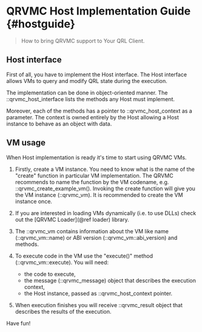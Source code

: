 # QRVMC Host Implementation Guide {#hostguide}

> How to bring QRVMC support to Your QRL Client.

## Host interface

First of all, you have to implement the Host interface. The Host interface
allows VMs to query and modify QRL state during the execution.

The implementation can be done in object-oriented manner. 
The ::qrvmc_host_interface lists the methods any Host must implement.

Moreover, each of the methods has a pointer to ::qrvmc_host_context 
as a parameter. The context is owned entirely by the Host allowing a Host instance 
to behave as an object with data.

## VM usage

When Host implementation is ready it's time to start using QRVMC VMs.

1. Firstly, create a VM instance. You need to know what is the name of the "create"
   function in particular VM implementation. The QRVMC recommends to name the 
   function by the VM codename, e.g. ::qrvmc_create_example_vm().
   Invoking the create function will give you the VM instance (::qrvmc_vm). 
   It is recommended to create the VM instance once.
   
2. If you are interested in loading VMs dynamically (i.e. to use DLLs) 
   check out the [QRVMC Loader](@ref loader) library.
   
3. The ::qrvmc_vm contains information about the VM like 
   name (::qrvmc_vm::name) or ABI version (::qrvmc_vm::abi_version)
   and methods.
   
4. To execute code in the VM use the "execute()" method (::qrvmc_vm::execute).
   You will need:
   - the code to execute,
   - the message (::qrvmc_message) object that describes the execution context,
   - the Host instance, passed as ::qrvmc_host_context pointer.
   
5. When execution finishes you will receive ::qrvmc_result object that describes
   the results of the execution.
   
Have fun!